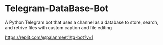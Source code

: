 # Telegram-DataBase-Bot
A Python Telegram bot that uses a channel as a database to store, search, and retrive files with custom caption and file editing 

https://replit.com/@palanmeet1/tg-bot?v=1


